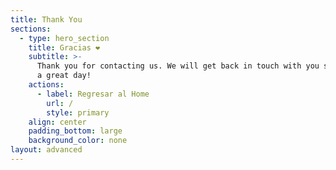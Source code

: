 ```yaml
---
title: Thank You
sections:
  - type: hero_section
    title: Gracias ❤
    subtitle: >-
      Thank you for contacting us. We will get back in touch with you soon. Have
      a great day!
    actions:
      - label: Regresar al Home
        url: /
        style: primary
    align: center
    padding_bottom: large
    background_color: none
layout: advanced
---
```

